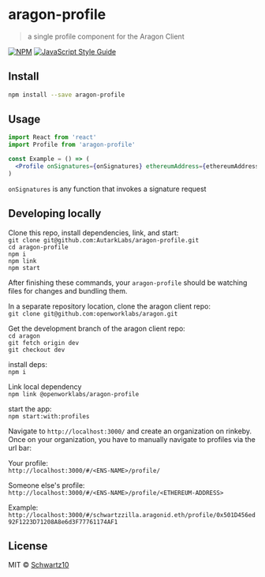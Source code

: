 # aragon-profile

> a single profile component for the Aragon Client

[![NPM](https://img.shields.io/npm/v/aragon-profile.svg)](https://www.npmjs.com/package/@openworklabs/aragon-profile) [![JavaScript Style Guide](https://img.shields.io/badge/code_style-standard-brightgreen.svg)](https://standardjs.com)

## Install

```bash
npm install --save aragon-profile
```

## Usage

```jsx
import React from 'react'
import Profile from 'aragon-profile'

const Example = () => (
  <Profile onSignatures={onSignatures} ethereumAddress={ethereumAddress} />
)
```

`onSignatures` is any function that invokes a signature request

## Developing locally

Clone this repo, install dependencies, link, and start: <br />
`git clone git@github.com:AutarkLabs/aragon-profile.git`<br />
`cd aragon-profile`<br />
`npm i`<br />
`npm link`<br />
`npm start`<br />

After finishing these commands, your `aragon-profile` should be watching files for changes and bundling them.

In a separate repository location, clone the aragon client repo: <br />
`git clone git@github.com:openworklabs/aragon.git`

Get the development branch of the aragon client repo:<br />
`cd aragon`<br />
`git fetch origin dev`<br />
`git checkout dev`<br />

install deps:<br />
`npm i`

Link local dependency<br />
`npm link @openworklabs/aragon-profile`

start the app: <br />
`npm start:with:profiles`

Navigate to `http://localhost:3000/` and create an organization on rinkeby. Once on your organization, you have to manually navigate to profiles via the url bar:<br />

Your profile:<br />
`http://localhost:3000/#/<ENS-NAME>/profile/`

Someone else's profile:<br />
`http://localhost:3000/#/<ENS-NAME>/profile/<ETHEREUM-ADDRESS>`

Example:<br />
`http://localhost:3000/#/schwartzzilla.aragonid.eth/profile/0x501D456ed92F1223D71208A8e6d3F77761174AF1`

## License

MIT © [Schwartz10](https://github.com/Schwartz10)

